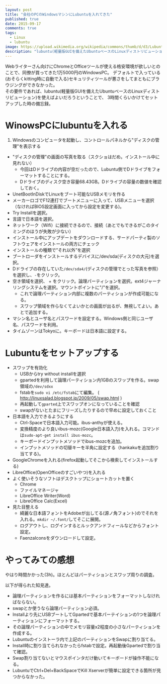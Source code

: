 ```yaml
---
layout: post
title: "会社のPCのWindowsマシンにLubuntuを入れてきた"
published: true
date: 2015-09-17
comments: true
tags: 
  - Linux
  - lubuntu
image: https://upload.wikimedia.org/wikipedia/commons/thumb/d/d3/Lubuntu_15.10_English.png/800px-Lubuntu_15.10_English.png
description: "lubuntu(軽量版GUIを備えたUbuntuベースのLinuxディストリビューション)を3時間くらいかけてセットアップした時の備忘録。"
---
```


Webライターさん向けにChromeとOfficeツールが使える格安環境が欲しいとのことで、同僚が買ってきた1万5000円のWindowsPC。
デフォルトで入っている(おそらくkitting時に自動で入る)セキュリティツールが悪さをしてまともにブラウジングができなかった。  
その要件であれば、lubuntu(軽量版GUIを備えたUbuntuベースのLinuxディストリビューション)を使えばよいだろうということで、
3時間くらいかけてセットアップした時の備忘録。

<!-- more -->

# WinowsPCにlubuntuを入れる
  1. Windowsのコンピュータを起動し、コントロールパネルから"ディスクの管理"を表示する
  * "ディスクの管理"の画面の写真を取る（スクショはだめ。インストール中に見れない）
    * 今回はDドライブの内容が空だったので、Lubuntu側でDドライブをフォーマットすることにする。
    * Dドライブのディスク空き容量68.43GB。Dドライブの容量の数値を確認しておく。
  * UnetBootInDiskでLinuxをブート可能なUSBメモリを作る
  * メーカーロゴでF12連打でブートメニューに入って、USBメニューを選択（なければBIOS設定画面に入ってから設定を変更する)。
  * Try Installを選択。
  * 言語で日本語を選択。
  * ネットワーク（Wifi）に接続できるので、接続（あとでもできるがこのタイミングのほうが失敗が少ない）
  * インストール中にアップデートをダウンロードする、サードパーティ製のソフトウェアをインストールの両方にチェック
  * インストールの種類で”それ以外”を選択
  * ブートローダをインストールするデバイスに/dev/sda(ディスクの大元)を選択。
  * Dドライブの存在していた`/dev/sda4/`(ディスクの管理でとった写真を参照）を選択し、`-`をクリック。
  * 空き領域を選択、 + をクリック。論理パーティションを選択。ext4ジャーナリングシステムを選択。マウントポイントに"/"を選択。
    * これで論理パーティション内部に複数のパーティションが作成可能になる。
    * スワップ領域を作らなくてよいかとの画面が出るが、無視してよい。あとで追加する。
  * マシン名とユーザ名とパスワードを設定する。Windows側と同じユーザ名、パスワードを利用。
  * タイムゾーンはTokyoに。キーボードは日本語に設定する。

# Lubuntuをセットアップする
  * スワップを有効化
    * USBからtry without installを選択
    * gpartedを利用して論理パーティション内1GBのスワップを作る。swap領域の`/dev/sdxx`
    * fstabを`sudo vi /etc/fstab`にて編集。 ( http://linuxsalad.blogspot.jp/2009/05/swap.html )
    * 再起動して`gparted`上でスワップオンになっていることを確認
    * swapがないとたまにフリーズしたりするので早めに設定しておくこと
  * 日本語を入力できるようにする
    * Ctrl-Spaceで日本語入力可能。ibus-anthyが使える。
    * 変換精度のより良いibus-mozc(Google日本語入力)を入れる。コマンドは`sudo-apt-get install ibus-mozc`。
    * キーボードインプットメソッドでibus-mozcを追加。
    * インプットメソッドの切替キーを半角に設定する（hankakuを追加割り当てする)。
  * GoogleChromeを入れる(firefox起動してそこから検索してインストールする)
  * LibreOffice(OpenOfficeのすごいやつ)を入れる
  * よく使いそうなソフトはデスクトップにショートカットを置く
      * Chrome
      * ファイルマネージャ
      * LibreOffice Writer(Word)
      * LibreOffice Calc(Excel)
  * 見た目整える
    * 綺麗な日本語フォントをAdobeが出してる(源ノ角フォント)のでそれを入れる。`mkdir ~/.font/`してそこに展開。
    * ログアウトし、ログインするとルックアンドフィールなどからフォント設定。
    * FaenzaIconsをダウンロードして設定。

# やってみての感想

やはり時間かかった(3h)。ほとんどはパーティションとスワップ周りの調査。

以下が得られた知見達。

* 論理パーティションを作るには基本パーティションをフォーマットしなければならない。
* swapとか使うなら論理パーティション必須。
* Installより先にUSBブートしてGpartedで基本パーテイションの1つを論理パーティションにフォーマットする。
* その論理パーティションの中でメモリ容量x2程度の小さなパーティションを作成する。
* Lubuntuのインストーラ内で上記のパーティションをSwapに割り当てる。
* Install時に割り当てられなかったらfstabで設定。再起動後Gpartedで割り当て確認。
* Swap割り当てないとマウスポインタだけ動いてキーボードが操作不能になる。
* LubuntuでCtrl+Del+BackSpaceでKill Xserverが簡単に設定できる箇所が見つからなかった。
